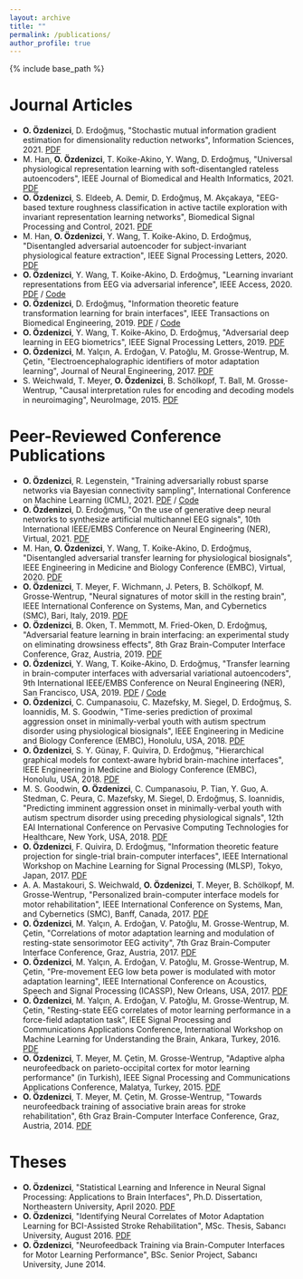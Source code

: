 ```yaml
---
layout: archive
title: ""
permalink: /publications/
author_profile: true
---
```


{% include base_path %}

<!--You can find a complete list my publications on <u><a href="https://scholar.google.at/citations?user=419WltwAAAAJ">my Google Scholar profile</a>.</u>-->


Journal Articles
======
* <b>O. Özdenizci</b>, D. Erdoğmuş, "Stochastic mutual information gradient estimation for dimensionality reduction networks", Information Sciences, 2021. <a href="https://arxiv.org/pdf/2105.00191.pdf">PDF</a>
* M. Han, <b>O. Özdenizci</b>, T. Koike-Akino, Y. Wang, D. Erdoğmuş, "Universal physiological representation learning with soft-disentangled rateless autoencoders", IEEE Journal of Biomedical and Health Informatics, 2021. <a href="https://arxiv.org/pdf/2009.13453.pdf">PDF</a>
* <b>O. Özdenizci</b>, S. Eldeeb, A. Demir, D. Erdoğmuş, M. Akçakaya, "EEG-based texture roughness classification in active tactile exploration with invariant representation learning networks", Biomedical Signal Processing and Control, 2021. <a href="https://arxiv.org/pdf/2102.08976.pdf">PDF</a>
* M. Han, <b>O. Özdenizci</b>, Y. Wang, T. Koike-Akino, D. Erdoğmuş, "Disentangled adversarial autoencoder for subject-invariant physiological feature extraction", IEEE Signal Processing Letters, 2020. <a href="https://arxiv.org/pdf/2008.11426">PDF</a>
* <b>O. Özdenizci</b>, Y. Wang, T. Koike-Akino, D. Erdoğmuş, "Learning invariant representations from EEG via adversarial inference", IEEE Access, 2020. <a href="https://ieeexplore.ieee.org/stamp/stamp.jsp?tp=&arnumber=8981912">PDF</a> / <a href="https://github.com/oozdenizci/AdversarialEEGDecoding">Code</a>
* <b>O. Özdenizci</b>, D. Erdoğmuş, "Information theoretic feature transformation learning for brain interfaces", IEEE Transactions on Biomedical Engineering, 2019. <a href="https://arxiv.org/pdf/1903.12235.pdf">PDF</a> / <a href="https://github.com/oozdenizci/MMIDimReduction">Code</a>
* <b>O. Özdenizci</b>, Y. Wang, T. Koike-Akino, D. Erdoğmuş, "Adversarial deep learning in EEG biometrics", IEEE Signal Processing Letters, 2019. <a href="https://arxiv.org/pdf/1903.11673.pdf">PDF</a>
* <b>O. Özdenizci</b>, M. Yalçın, A. Erdoğan, V. Patoğlu, M. Grosse-Wentrup, M. Çetin, "Electroencephalographic identifiers of motor adaptation learning", Journal of Neural Engineering, 2017. <a href="http://people.sabanciuniv.edu/mcetin/publications/ozdenizci_JNE17.pdf">PDF</a>
* S. Weichwald, T. Meyer, <b>O. Özdenizci</b>, B. Schölkopf, T. Ball, M. Grosse-Wentrup, "Causal interpretation rules for encoding and decoding models in neuroimaging", NeuroImage, 2015. <a href="https://arxiv.org/pdf/1511.04780.pdf">PDF</a>


Peer-Reviewed Conference Publications
======
* <b>O. Özdenizci</b>, R. Legenstein, "Training adversarially robust sparse networks via Bayesian connectivity sampling", International Conference on Machine Learning (ICML), 2021. <a href="http://proceedings.mlr.press/v139/ozdenizci21a/ozdenizci21a.pdf">PDF</a> / <a href="https://github.com/IGITUGraz/SparseAdversarialTraining">Code</a>
* <b>O. Özdenizci</b>, D. Erdoğmuş, "On the use of generative deep neural networks to synthesize artificial multichannel EEG signals", 10th International IEEE/EMBS Conference on Neural Engineering (NER), Virtual, 2021. <a href="https://arxiv.org/pdf/2102.08061.pdf">PDF</a>
* M. Han, <b>O. Özdenizci</b>, Y. Wang, T. Koike-Akino, D. Erdoğmuş, "Disentangled adversarial transfer learning for physiological biosignals", IEEE Engineering in Medicine and Biology Conference (EMBC), Virtual, 2020. <a href="https://arxiv.org/pdf/2004.08289.pdf">PDF</a>
* <b>O. Özdenizci</b>, T. Meyer, F. Wichmann, J. Peters, B. Schölkopf, M. Grosse-Wentrup, "Neural signatures of motor skill in the resting brain", IEEE International Conference on Systems, Man, and Cybernetics (SMC), Bari, Italy, 2019. <a href="https://arxiv.org/pdf/1907.09533.pdf">PDF</a>
* <b>O. Özdenizci</b>, B. Oken, T. Memmott, M. Fried-Oken, D. Erdoğmuş, "Adversarial feature learning in brain interfacing: an experimental study on eliminating drowsiness effects", 8th Graz Brain-Computer Interface Conference, Graz, Austria, 2019. <a href="https://arxiv.org/pdf/1907.09540.pdf">PDF</a>
* <b>O. Özdenizci</b>, Y. Wang, T. Koike-Akino, D. Erdoğmuş, "Transfer learning in brain-computer interfaces with adversarial variational autoencoders", 9th International IEEE/EMBS Conference on Neural Engineering (NER), San Francisco, USA, 2019. <a href="https://arxiv.org/pdf/1812.06857.pdf">PDF</a> / <a href="https://github.com/oozdenizci/AdversarialConditionalVAE">Code</a>
* <b>O. Özdenizci</b>, C. Cumpanasoiu, C. Mazefsky, M. Siegel, D. Erdoğmuş, S. Ioannidis, M. S. Goodwin, "Time-series prediction of proximal aggression onset in minimally-verbal youth with autism spectrum disorder using physiological biosignals", IEEE Engineering in Medicine and Biology Conference (EMBC), Honolulu, USA, 2018. <a href="https://arxiv.org/pdf/1809.09948.pdf">PDF</a>
* <b>O. Özdenizci</b>, S. Y. Günay, F. Quivira, D. Erdoğmuş, "Hierarchical graphical models for context-aware hybrid brain-machine interfaces", IEEE Engineering in Medicine and Biology Conference (EMBC), Honolulu, USA, 2018. <a href="https://arxiv.org/pdf/1809.05635.pdf">PDF</a>
* M. S. Goodwin, <b>O. Özdenizci</b>, C. Cumpanasoiu, P. Tian, Y. Guo, A. Stedman, C. Peura, C. Mazefsky, M. Siegel, D. Erdoğmuş, S. Ioannidis, "Predicting imminent aggression onset in minimally-verbal youth with autism spectrum disorder using preceding physiological signals", 12th EAI International Conference on Pervasive Computing Technologies for Healthcare, New York, USA, 2018. <a href="https://ece.northeastern.edu/fac-ece/ioannidis/static/pdf/2018/PervasiveHealth2018.pdf">PDF</a>
* <b>O. Özdenizci</b>, F. Quivira, D. Erdoğmuş, "Information theoretic feature projection for single-trial brain-computer interfaces", IEEE International Workshop on Machine Learning for Signal Processing (MLSP), Tokyo, Japan, 2017. <a href="https://ieeexplore.ieee.org/abstract/document/8168178/">PDF</a>
* A. A. Mastakouri, S. Weichwald, <b>O. Özdenizci</b>, T. Meyer, B. Schölkopf, M. Grosse-Wentrup, "Personalized brain-computer interface models for motor rehabilitation", IEEE International Conference on Systems, Man, and Cybernetics (SMC), Banff, Canada, 2017. <a href="https://arxiv.org/pdf/1705.03259.pdf">PDF</a>
* <b>O. Özdenizci</b>, M. Yalçın, A. Erdoğan, V. Patoğlu, M. Grosse-Wentrup, M. Çetin, "Correlations of motor adaptation learning and modulation of resting-state sensorimotor EEG activity", 7th Graz Brain-Computer Interface Conference, Graz, Austria, 2017. <a href="http://research.sabanciuniv.edu/33858/1/ozdenizci_GBCIC17.pdf">PDF</a>
* <b>O. Özdenizci</b>, M. Yalçın, A. Erdoğan, V. Patoğlu, M. Grosse-Wentrup, M. Çetin, "Pre-movement EEG low beta power is modulated with motor adaptation learning", IEEE International Conference on Acoustics, Speech and Signal Processing (ICASSP), New Orleans, USA, 2017. <a href="http://research.sabanciuniv.edu/33829/2/ozdenizci_ICASSP17.pdf">PDF</a>
* <b>O. Özdenizci</b>, M. Yalçın, A. Erdoğan, V. Patoğlu, M. Grosse-Wentrup, M. Çetin, "Resting-state EEG correlates of motor learning performance in a force-field adaptation task", IEEE Signal Processing and Communications Applications Conference, International Workshop on Machine Learning for Understanding the Brain, Ankara, Turkey, 2016. <a href="http://research.sabanciuniv.edu/30355/1/Ozdenizci_MLUB2016_final.pdf">PDF</a>
* <b>O. Özdenizci</b>, T. Meyer, M. Çetin, M. Grosse-Wentrup, "Adaptive alpha neurofeedback on parieto-occipital cortex for motor learning performance" (in Turkish), IEEE Signal Processing and Communications Applications Conference, Malatya, Turkey, 2015. <a href="http://research.sabanciuniv.edu/28924/1/OzdenizciSIU2015.pdf">PDF</a>
* <b>O. Özdenizci</b>, T. Meyer, M. Çetin, M. Grosse-Wentrup, "Towards neurofeedback training of associative brain areas for stroke rehabilitation", 6th Graz Brain-Computer Interface Conference, Graz, Austria, 2014. <a href="http://research.sabanciuniv.edu/25701/1/ozdenizci_BCI14.pdf">PDF</a>


Theses
======
* <b>O. Özdenizci</b>, "Statistical Learning and Inference in Neural Signal Processing: Applications to Brain Interfaces", Ph.D. Dissertation, Northeastern University, April 2020. <a href="https://repository.library.northeastern.edu/files/neu:m046qg150/fulltext.pdf">PDF</a>
* <b>O. Özdenizci</b>, "Identifying Neural Correlates of Motor Adaptation Learning for BCI-Assisted Stroke Rehabilitation", MSc. Thesis, Sabancı University, August 2016. <a href="https://pdfs.semanticscholar.org/24c7/af44604767d44659b0bbe001c0fcfeba06e9.pdf">PDF</a>
* <b>O. Özdenizci</b>, "Neurofeedback Training via Brain-Computer Interfaces for Motor Learning Performance", BSc. Senior Project, Sabancı University, June 2014.
    